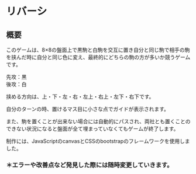 # リバーシ

## 概要

このゲームは、8×8の盤面上で黒駒と白駒を交互に置き自分と同じ駒で相手の駒を挟んだ時に自分と同じ色に変え、最終的にどちらの駒の方が多いか競うゲームです。

先攻：黒  
後攻：白

挟める方向は、上・下・左・右・左上・右上・左下・右下です。

自分のターンの時、置けるマス目に小さな点でガイドが表示されます。

また、駒を置くことが出来ない場合には自動的にパスされ、両社とも置くことのできない状況になると盤面が全て埋まっていなくてもゲームが終了します。

制作には、JavaScriptのcanvasとCSSのbootstrapのフレームワークを使用しました。

### ＊エラーや改善点など発見した際には随時変更していきます。
